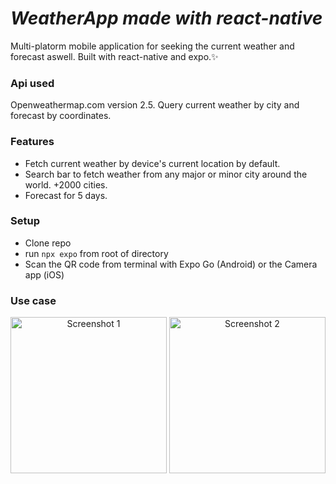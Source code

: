 
# _WeatherApp_ _made with react-native_ 
Multi-platorm mobile application for seeking the current weather and forecast aswell. Built with react-native and expo.✨
### Api used
Openweathermap.com version 2.5. Query current weather by city and forecast by coordinates.

### Features

- Fetch current weather by device's current location by default. 
- Search bar to fetch weather from any major or minor city around the world. +2000 cities.
- Forecast for 5 days.

### Setup

- Clone repo
- run `npx expo` from root of directory
- Scan the QR code from terminal with Expo Go (Android) or the Camera app (iOS)

### Use case
<p align="center">
    <img src="https://github.com/vsuusi/WeatherApp-ReactNative/tree/master/assets/screenshots/1.png" alt="Screenshot 1" width="250"/>
    <img src="https://github.com/vsuusi/WeatherApp-ReactNative/tree/master/assets/screenshots/2.png" alt="Screenshot 2" width="250"/>
</p>